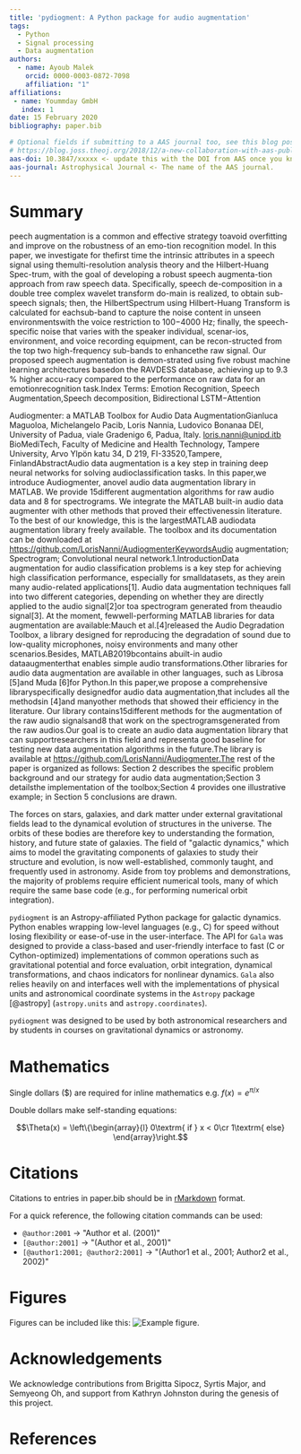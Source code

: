 ```yaml
---
title: 'pydiogment: A Python package for audio augmentation'
tags:
  - Python
  - Signal processing
  - Data augmentation
authors:
  - name: Ayoub Malek
    orcid: 0000-0003-0872-7098
    affiliation: "1"
affiliations:
 - name: Yoummday GmbH
   index: 1
date: 15 February 2020
bibliography: paper.bib

# Optional fields if submitting to a AAS journal too, see this blog post:
# https://blog.joss.theoj.org/2018/12/a-new-collaboration-with-aas-publishing
aas-doi: 10.3847/xxxxx <- update this with the DOI from AAS once you know it.
aas-journal: Astrophysical Journal <- The name of the AAS journal.
---
```


# Summary
peech augmentation is a common and effective strategy toavoid overfitting and improve on the robustness of an emo-tion recognition model. In this paper, we investigate for thefirst time the intrinsic attributes in a speech signal using themulti-resolution analysis theory and the Hilbert-Huang Spec-trum, with the goal of developing a robust speech augmenta-tion approach from raw speech data. Specifically, speech de-composition in a double tree complex wavelet transform do-main is realized, to obtain sub-speech signals; then, the HilbertSpectrum using Hilbert-Huang Transform is calculated for eachsub-band to capture the noise content in unseen environmentswith the voice restriction to 100−4000 Hz; finally, the speech-specific noise that varies with the speaker individual, scenar-ios, environment, and voice recording equipment, can be recon-structed from the top two high-frequency sub-bands to enhancethe raw signal. Our proposed speech augmentation is demon-strated using five robust machine learning architectures basedon the RAVDESS database, achieving up to 9.3 % higher accu-racy compared to the performance on raw data for an emotionrecognition task.Index Terms: Emotion Recognition, Speech Augmentation,Speech decomposition, Bidirectional LSTM−Attention


Audiogmenter: a MATLAB Toolbox for Audio Data AugmentationGianluca Maguoloa, Michelangelo Pacib, Loris Nannia, Ludovico Bonanaa DEI, University of Padua, viale Gradenigo 6, Padua, Italy. loris.nanni@unipd.itb BioMediTech, Faculty of Medicine and Health Technology, Tampere University, Arvo Ylpön katu 34, D 219, FI-33520,Tampere, FinlandAbstractAudio  data  augmentation  is  a  key  step  in  training  deep  neural  networks  for  solving  audioclassification tasks. In this paper,we introduce Audiogmenter, anovel audio data augmentation library in MATLAB. We provide 15different augmentation algorithms for raw audio data and 8 for spectrograms. We integrate the MATLAB built-in audio data augmenter with other methods that  proved their  effectivenessin  literature.  To  the  best  of  our  knowledge,  this  is  the  largestMATLAB audiodata  augmentation library  freely  available.  The  toolbox and its documentation can be downloaded at https://github.com/LorisNanni/AudiogmenterKeywordsAudio augmentation; Spectrogram; Convolutional neural network.1.IntroductionData augmentation for audio classification problems is a key step for achieving high classification performance,  especially for  smalldatasets, as they  arein  many audio-related applications[1]. Audio data augmentation techniques fall into two different categories, depending on whether they are directly applied to the audio signal[2]or toa spectrogram generated from theaudio signal[3]. At  the  moment, fewwell-performing  MATLAB  libraries  for  data  augmentation  are  available:Mauch et al.[4]released the Audio Degradation Toolbox, a library designed for reproducing the degradation  of  sound  due  to  low-quality  microphones,  noisy  environments  and  many other scenarios.Besides, MATLAB2019bcontains abuilt-in audio dataaugmenterthat enables simple audio transformations.Other libraries for audio data augmentation are available in other languages, such as Librosa [5]and Muda [6]for Python.In this paper,we propose a comprehensive libraryspecifically designedfor audio data augmentation,that includes all the methodsin [4]and manyother  methods  that  showed  their  efficiency  in  the  literature.  Our  library  contains15different methods for  the  augmentation  of  the  raw  audio  signalsand8 that  work  on  the  spectrogramsgenerated from the raw audios.Our goal is to create an audio data augmentation library that can supportresearchers in this field and representa good baseline for testing new data augmentation algorithms in the future.The library is available at https://github.com/LorisNanni/Audiogmenter.The rest of the paper is organized as follows: Section 2 describes the specific problem background and our strategy for audio data augmentation;Section 3 detailsthe implementation of the toolbox;Section 4 provides one illustrative example; in Section 5 conclusions are drawn.






The forces on stars, galaxies, and dark matter under external gravitational
fields lead to the dynamical evolution of structures in the universe. The orbits
of these bodies are therefore key to understanding the formation, history, and
future state of galaxies. The field of "galactic dynamics," which aims to model
the gravitating components of galaxies to study their structure and evolution,
is now well-established, commonly taught, and frequently used in astronomy.
Aside from toy problems and demonstrations, the majority of problems require
efficient numerical tools, many of which require the same base code (e.g., for
performing numerical orbit integration).

``pydiogment`` is an Astropy-affiliated Python package for galactic dynamics. Python
enables wrapping low-level languages (e.g., C) for speed without losing
flexibility or ease-of-use in the user-interface. The API for ``Gala`` was
designed to provide a class-based and user-friendly interface to fast (C or
Cython-optimized) implementations of common operations such as gravitational
potential and force evaluation, orbit integration, dynamical transformations,
and chaos indicators for nonlinear dynamics. ``Gala`` also relies heavily on and
interfaces well with the implementations of physical units and astronomical
coordinate systems in the ``Astropy`` package [@astropy] (``astropy.units`` and
``astropy.coordinates``).

``pydiogment`` was designed to be used by both astronomical researchers and by
students in courses on gravitational dynamics or astronomy.

# Mathematics

Single dollars ($) are required for inline mathematics e.g. $f(x) = e^{\pi/x}$

Double dollars make self-standing equations:

$$\Theta(x) = \left\{\begin{array}{l}
0\textrm{ if } x < 0\cr
1\textrm{ else}
\end{array}\right.$$


# Citations

Citations to entries in paper.bib should be in
[rMarkdown](http://rmarkdown.rstudio.com/authoring_bibliographies_and_citations.html)
format.

For a quick reference, the following citation commands can be used:
- `@author:2001`  ->  "Author et al. (2001)"
- `[@author:2001]` -> "(Author et al., 2001)"
- `[@author1:2001; @author2:2001]` -> "(Author1 et al., 2001; Author2 et al., 2002)"

# Figures

Figures can be included like this: ![Example figure.](figure.png)

# Acknowledgements

We acknowledge contributions from Brigitta Sipocz, Syrtis Major, and Semyeong
Oh, and support from Kathryn Johnston during the genesis of this project.

# References
